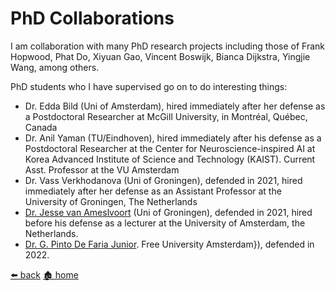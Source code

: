 # PhD Collaborations

I am collaboration with many PhD research projects including those of Frank Hopwood, Phat Do, Xiyuan Gao, Vincent Boswijk, Bianca Dijkstra, Yingjie Wang, among others.

PhD students who I have supervised go on to do interesting things:
- Dr. Edda Bild (Uni of Amsterdam), hired immediately after her defense as a Postdoctoral Researcher at McGill University, in Montréal, Québec, Canada
- Dr. Anil Yaman (TU/Eindhoven), hired immediately after his defense as a Postdoctoral Researcher at the Center for Neuroscience-inspired AI at Korea Advanced Institute of Science and Technology (KAIST). Current Asst. Professor at the VU Amsterdam
- Dr. Vass Verkhodanova (Uni of Groningen), defended in 2021, hired immediately after her defense as an Assistant Professor at the University of Groningen, The Netherlands
- [Dr. Jesse van Ameslvoort](https://www.oslit.nl/jesse-van-amelsvoort-minorities-migration-mediation-expressing-sense-of-belonging-in-multilingual-europe/) (Uni of Groningen), defended in 2021, hired before his defense as a lecturer at the University of Amsterdam, the Netherlands.
- [Dr. G. Pinto De Faria Junior](https://vu.nl/nl/agenda/2022/promotie-g-pinto-de-faria-junior). Free University Amsterdam}), defended in 2022.

[⬅️ back]((https://mattcoler.github.io/research)) [🏚 home](https://mattcoler.github.io/)
